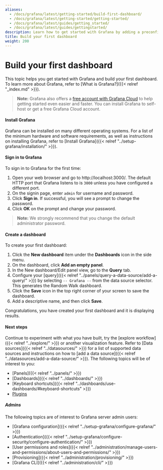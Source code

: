 ```yaml
---
aliases:
  - /docs/grafana/latest/getting-started/build-first-dashboard/
  - /docs/grafana/latest/getting-started/getting-started/
  - /docs/grafana/latest/guides/getting_started/
  - /docs/grafana/latest/guides/gettingstarted/
description: Learn how to get started with Grafana by adding a preconfigured dashboard.
title: Build your first dashboard
weight: 200
---
```


# Build your first dashboard

This topic helps you get started with Grafana and build your first dashboard. To learn more about Grafana, refer to [What is Grafana?]({{< relref "_index.md" >}}).

> **Note:** Grafana also offers a [free account with Grafana Cloud](https://grafana.com/signup/cloud/connect-account?pg=gsdocs) to help getting started even easier and faster. You can install Grafana to self-host or get a free Grafana Cloud account.

#### Install Grafana

Grafana can be installed on many different operating systems. For a list of the minimum hardware and software requirements, as well as instructions on installing Grafana, refer to [Install Grafana]({{< relref "../setup-grafana/installation/" >}}).

#### Sign in to Grafana

To sign in to Grafana for the first time:

1. Open your web browser and go to http://localhost:3000/. The default HTTP port that Grafana listens to is `3000` unless you have configured a different port.
1. On the signin page, enter `admin` for username and password.
1. Click **Sign in**. If successful, you will see a prompt to change the password.
1. Click **OK** on the prompt and change your password.

> **Note:** We strongly recommend that you change the default administrator password.

#### Create a dashboard

To create your first dashboard:

1. Click the **New dashboard** item under the **Dashboards** icon in the side menu.
1. On the dashboard, click **Add an empty panel**.
1. In the New dashboard/Edit panel view, go to the **Query** tab.
1. Configure your [query]({{< relref "../panels/query-a-data-source/add-a-query/" >}}) by selecting `-- Grafana --` from the data source selector. This generates the Random Walk dashboard.
1. Click the **Save** icon in the top right corner of your screen to save the dashboard.
1. Add a descriptive name, and then click **Save**.

Congratulations, you have created your first dashboard and it is displaying results.

#### Next steps

Continue to experiment with what you have built, try the [explore workflow]({{< relref "../explore/" >}}) or another visualization feature. Refer to [Data sources]({{< relref "../datasources/" >}}) for a list of supported data sources and instructions on how to [add a data source]({{< relref "../datasources/add-a-data-source/" >}}). The following topics will be of interest to you:

- [Panels]({{< relref "../panels/" >}})
- [Dashboards]({{< relref "../dashboards/" >}})
- [Keyboard shortcuts]({{< relref "../dashboards/use-dashboards/#keyboard-shortcuts" >}})
- [Plugins](https://grafana.com/grafana/plugins?orderBy=weight&direction=asc)

##### Admins

The following topics are of interest to Grafana server admin users:

- [Grafana configuration]({{< relref "../setup-grafana/configure-grafana/" >}})
- [Authentication]({{< relref "../setup-grafana/configure-security/configure-authentication/" >}})
- [User permissions and roles]({{< relref "../administration/manage-users-and-permissions/about-users-and-permissions/" >}})
- [Provisioning]({{< relref "../administration/provisioning/" >}})
- [Grafana CLI]({{< relref "../administration/cli/" >}})
